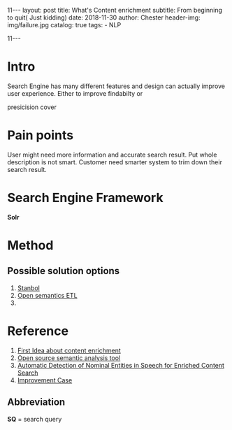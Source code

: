 11﻿---
layout:     post
title:      What's Content enrichment
subtitle:   From beginning to quit( Just kidding)
date:       2018-11-30
author:    Chester
header-img: img/failure.jpg
catalog: true
tags:
    - NLP
    
11---
# Intro
Search Engine has many different features and design can actually improve user experience. Either to improve findabilty or 

presicision cover

# Pain points
User might need more information and accurate search result. Put whole description is not smart. Customer need smarter system to trim down their search result.
# Search Engine Framework
**Solr**

# Method
## Possible solution options

 1. [Stanbol](http://stanbol.apache.org/development/index.html#source_code)
 2. [Open semantics ETL](https://github.com/opensemanticsearch/open-semantic-etl)
 3. 

# Reference


 1. [First Idea about content enrichment](http://breakthroughanalysis.com/2012/01/25/smart-content-re-viewed-text-analytics-and-semantic-content-enrichment/)
 2. [Open source semantic analysis tool](https://opensemanticsearch.org/etl)
 3. [Automatic Detection of Nominal Entities in Speech for Enriched Content Search](file:///home/chester/Downloads/5862-29771-1-PB.pdf)
 4. [Improvement Case](https://www.iknow.us/projects/content-enrichment-and-search-enhancement)

## Abbreviation
**SQ** = search query
<!--stackedit_data:
eyJoaXN0b3J5IjpbMTQyMTIyNTM2OCwxNTQ0MjIyNTczLC05MD
g1OTMzNjMsOTgzMTc2OTg3LDU4NjM0OTI2MCwtNzk4NTI1NjEz
LDE1MDk2NzUwMzcsLTE0NzY4MDM3NTgsLTE1MjQwMTYwMDBdfQ
==
-->
